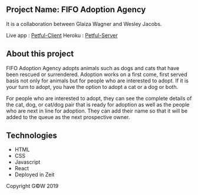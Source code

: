 ## Project Name: FIFO Adoption Agency

It is a collaboration between Glaiza Wagner and Wesley Jacobs.

Live app : [Petful-Client](https://petful-client-glaiza-wesley.now.sh)
Heroku   : [Petful-Server](https://petful-server-glaiza-wesley.herokuapp.com/)

## About this project

FIFO Adoption Agency adopts animals such as dogs and cats that have been rescued or surrendered. Adoption works on a first come, first served basis not only for animals but for people who are interested to adopt. If it is your turn to adopt, you have the option to adopt a cat or a dog or both.

For people who are interested to adopt, they can see the complete details of the cat, dog, or cat/dog pair that is ready for adoption as well as the people who are next in line for adoption. They can add their name so that it will be added to the queue as the next prospective owner.

## Technologies
- HTML
- CSS
- Javascript
- React
- Deployed in Zeit

Copyright G©W 2019